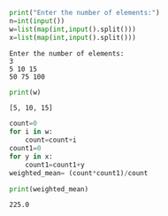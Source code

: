```python
print("Enter the number of elements:")
n=int(input())
w=list(map(int,input().split()))
x=list(map(int,input().split()))
```

    Enter the number of elements:
    3
    5 10 15
    50 75 100
    


```python
print(w)
```

    [5, 10, 15]
    


```python
count=0
for i in w:
    count=count+i
count1=0
for y in x:
    count1=count1+y
weighted_mean= (count*count1)/count
```


```python
print(weighted_mean)
```

    225.0
    


```python

```

